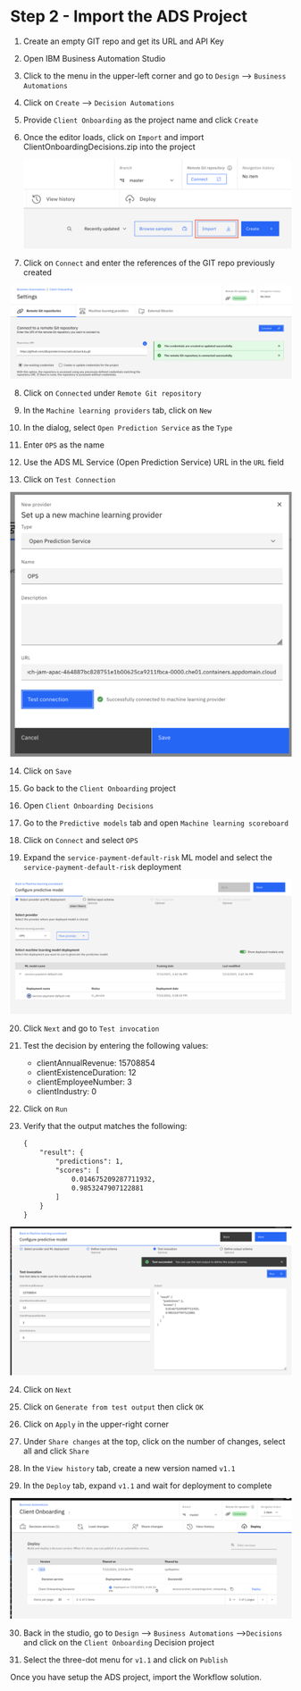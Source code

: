 # Step 2 - Import the ADS Project

1. Create an empty GIT repo and get its URL and API Key

2. Open IBM Business Automation Studio

3. Click to the menu in the upper-left corner and go to `Design` --> `Business Automations`

4. Click on `Create` --> `Decision Automations`

5. Provide `Client Onboarding` as the project name and click `Create`

6. Once the editor loads, click on `Import` and import ClientOnboardingDecisions.zip into the project

   ![ads-import](images/ads-import.png)

7. Click on `Connect` and enter the references of the GIT repo previously created

 ![image-2021gitconnect](/images/ads-git-connect.png)

8. Click on `Connected` under `Remote Git repository`

9. In the `Machine learning providers` tab, click on `New`

10. In the dialog, select `Open Prediction Service` as the `Type`

11. Enter `OPS` as the name

12. Use the ADS ML Service (Open Prediction Service) URL in the `URL` field

13. Click on `Test Connection`

 ![image-2021provider](/images/ads-add-provider.png)

14. Click on `Save`

15. Go back to the `Client Onboarding` project

16. Open `Client Onboarding Decisions`

17. Go to the `Predictive models` tab and open `Machine learning scoreboard`

18. Click on `Connect` and select `OPS`

19. Expand the `service-payment-default-risk` ML model and select the `service-payment-default-risk` deployment

 ![image-2021connect](/images/ads-connect-ml.png)


20. Click `Next` and go to `Test invocation`

21. Test the decision by entering the following values:

    - clientAnnualRevenue: 15708854
    - clientExistenceDuration: 12
    - clientEmployeeNumber: 3
    - clientIndustry: 0

22. Click on `Run`

23. Verify that the output matches the following:

    ```
    {
        "result": {
            "predictions": 1,
            "scores": [
                0.014675209287711932,
                0.9853247907122881
            ]
        }
    }
    ```


 ![image-2021execute](/images/ads-ml-execute.png)

24. Click on `Next`

25. Click on `Generate from test output` then click `OK`

26. Click on `Apply` in the upper-right corner

27. Under `Share changes` at the top, click on the number of changes, select all and click `Share`

28.  In the `View history` tab, create a new version named `v1.1`

29. In the `Deploy` tab, expand `v1.1` and wait for deployment to complete

![image-2021deploy](/images/ads-deploy.png)


30. Back in the studio, go to `Design` --> `Business Automations` -->`Decisions` and click on the `Client Onboarding` Decision project

31. Select the three-dot menu for `v1.1` and click on `Publish`

Once you have setup the ADS project, import the Workflow solution.

